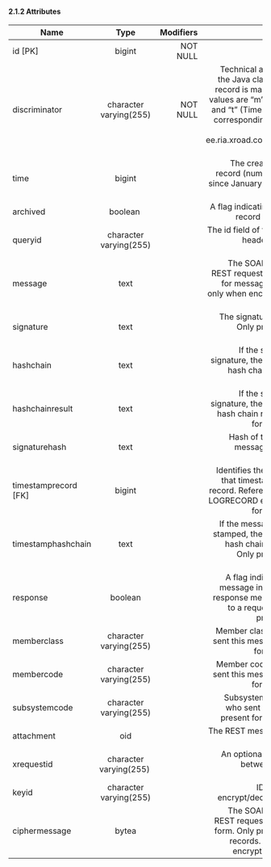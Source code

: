 #### 2.1.2 Attributes

| Name                 | Type                   | Modifiers  | Description |
| -------------------- |:----------------------:| ----------:| -----------:|
| id [PK]              | bigint                 | NOT NULL   | Primary key |
| discriminator        | character varying(255) | NOT NULL   | Technical attribute, specifying the Java class to which the log record is mapped. The possible values are “m” (MessageRecord) and “t” (TimestampRecord). The corresponding Java classes are located in the ee.ria.xroad.common.messagelog package. |
| time                 | bigint                 |            | The creation time of the log record (number of milliseconds since January 1, 1970, 00:00:00 GMT). |
| archived             | boolean                |            | A flag indicating whether this log record has been archived. |
| queryid              | character varying(255) |            | The id field of the SOAP message header. Only present for message records. |
| message              | text                   |            | The SOAP message body or REST request data. Only present for message records. Created only when encryption is switched off. |
| signature            | text                   |            | The signature of the message. Only present for message records. |
| hashchain            | text                   |            | If the signature is a batch signature, the base-64 encoded hash chain. Only present for message records. |
| hashchainresult      | text                   |            | If the signature is a batch signature, the base-64 encoded hash chain result. Only present for message records. |
| signaturehash        | text                   |            | Hash of the signature of the message. Only present for message records. |
| timestamprecord [FK] | bigint                 |            | Identifies the timestamp record that timestamps this message record. References id attribute of LOGRECORD entity. Only present for message records. |
| timestamphashchain   | text                   |            | If the message record is time-stamped, the base-64 encoded hash chain of the timestamp. Only present for message records. |
| response             | boolean                |            | A flag indicating whether the message in this log record is a response message (as opposed to a request message). Only present for message | timestamp            | text                   |            | Base64-encoded contents of the time stamp.  Only present for timestamp records |
| memberclass          | character varying(255) |            | Member class of the client who sent this message. Only present for message records. |
| membercode           | character varying(255) |            | Member code of the client who sent this message. Only present for message records. |
| subsystemcode        | character varying(255) |            | Subsystem code of the client who sent this message. Only present for message records. |
| attachment           | oid                    |            | The REST message body (a large binary object) |
| xrequestid           | character varying(255) |            | An optional id which is shared between a request and a response. |
| keyid                | character varying(255) |            | ID of the key used to encrypt/decrypt the message. |
| ciphermessage        | bytea                  |            | The SOAP message body or REST request data in encrypted form. Only present for message records. Created only when encryption is switched on. |